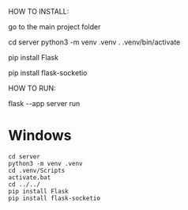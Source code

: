 HOW TO INSTALL:

go to the main project folder

cd server
python3 -m venv .venv
. .venv/bin/activate

pip install Flask

pip install flask-socketio


HOW TO RUN:

flask --app server run

# Windows

```
cd server
python3 -m venv .venv
cd .venv/Scripts
activate.bat
cd ../../
pip install Flask
pip install flask-socketio
```
